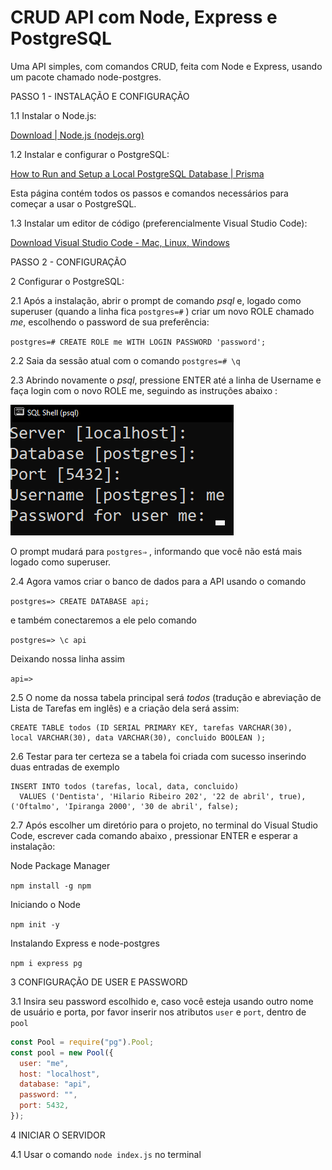 # CRUD API com Node, Express e PostgreSQL

Uma API simples, com comandos CRUD, feita com Node e Express, usando um pacote chamado node-postgres.

PASSO 1 - INSTALAÇÃO E CONFIGURAÇÃO

1.1 Instalar o Node.js:

[Download | Node.js (nodejs.org)](https://nodejs.org/en/download/)

1.2 Instalar e configurar o PostgreSQL:

[How to Run and Setup a Local PostgreSQL Database | Prisma](https://www.prisma.io/dataguide/postgresql/setting-up-a-local-postgresql-database)

Esta página contém todos os passos e comandos necessários para começar a usar o PostgreSQL.

1.3 Instalar um editor de código (preferencialmente Visual Studio Code):

[Download Visual Studio Code - Mac, Linux, Windows](https://code.visualstudio.com/Download)

PASSO 2 - CONFIGURAÇÃO

2 Configurar o PostgreSQL:

2.1 Após a instalação, abrir o prompt de comando *psql* e, logado como superuser (quando a linha fica `postgres=#` ) criar um novo ROLE chamado *me*, escolhendo o password de sua preferência:

`postgres=# CREATE ROLE me WITH LOGIN PASSWORD 'password';`

2.2 Saia da sessão atual com o comando `postgres=# \q`

2.3 Abrindo novamente o *psql*, pressione ENTER até a linha de Username e faça login com o novo ROLE me, seguindo as instruções abaixo :

![Untitled](CRUD%20API%20com%20Node,%20Express%20e%20PostgreSQL%20c8bd1c316485425aa01164f93e6cbfca/Untitled.png)

O prompt mudará para `postgres⇒` , informando que você não está mais logado como superuser.

2.4 Agora vamos criar o banco de dados para a API usando o comando

`postgres=> CREATE DATABASE api;`

e também conectaremos a ele pelo comando

`postgres=> \c api`

Deixando nossa linha assim

`api=>`

2.5 O nome da nossa tabela principal será *todos* (tradução e abreviação de Lista de Tarefas em inglês) e a criação dela será assim:

```
CREATE TABLE todos (ID SERIAL PRIMARY KEY, tarefas VARCHAR(30),
local VARCHAR(30), data VARCHAR(30), concluido BOOLEAN );
```

2.6 Testar para ter certeza se a tabela foi criada com sucesso inserindo duas entradas de exemplo

```
INSERT INTO todos (tarefas, local, data, concluido)
  VALUES ('Dentista', 'Hilario Ribeiro 202', '22 de abril', true), 
('Oftalmo', 'Ipiranga 2000', '30 de abril', false);
```

2.7 Após escolher um diretório para o projeto, no terminal do Visual Studio Code,  escrever cada comando abaixo , pressionar ENTER e esperar a instalação:

Node Package Manager

`npm install -g npm`

Iniciando o Node

`npm init -y`

Instalando Express e node-postgres

`npm i express pg`

3 CONFIGURAÇÃO DE USER E PASSWORD

3.1 Insira seu password escolhido e, caso você esteja usando outro nome de usuário e porta, por favor inserir nos atributos `user` e `port`, dentro de `pool`

```jsx
const Pool = require("pg").Pool;
const pool = new Pool({
  user: "me",
  host: "localhost",
  database: "api",
  password: "",
  port: 5432,
});
```

4 INICIAR O SERVIDOR

4.1 Usar o comando `node index.js` no terminal